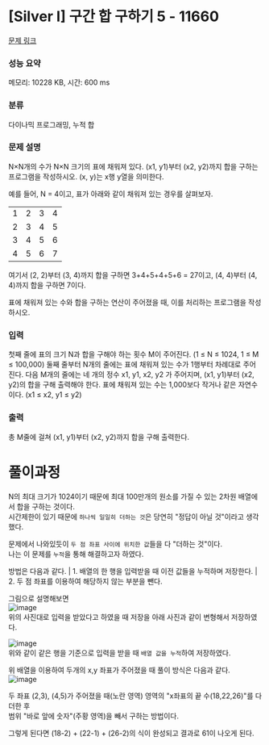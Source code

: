 # [Silver I] 구간 합 구하기 5 - 11660 

[문제 링크](https://www.acmicpc.net/problem/11660) 

### 성능 요약

메모리: 10228 KB, 시간: 600 ms

### 분류

다이나믹 프로그래밍, 누적 합

### 문제 설명

<p>N×N개의 수가 N×N 크기의 표에 채워져 있다. (x1, y1)부터 (x2, y2)까지 합을 구하는 프로그램을 작성하시오. (x, y)는 x행 y열을 의미한다.</p>

<p>예를 들어, N = 4이고, 표가 아래와 같이 채워져 있는 경우를 살펴보자.</p>

<table class="table table-bordered" style="line-height:20.8px; width:158px">
	<tbody>
		<tr>
			<td style="text-align:center">1</td>
			<td style="text-align:center">2</td>
			<td style="text-align:center">3</td>
			<td style="text-align:center">4</td>
		</tr>
		<tr>
			<td style="text-align:center">2</td>
			<td style="text-align:center">3</td>
			<td style="text-align:center">4</td>
			<td style="text-align:center">5</td>
		</tr>
		<tr>
			<td style="text-align:center">3</td>
			<td style="text-align:center">4</td>
			<td style="text-align:center">5</td>
			<td style="text-align:center">6</td>
		</tr>
		<tr>
			<td style="text-align:center">4</td>
			<td style="text-align:center">5</td>
			<td style="text-align:center">6</td>
			<td style="text-align:center">7</td>
		</tr>
	</tbody>
</table>

<p>여기서 (2, 2)부터 (3, 4)까지 합을 구하면 3+4+5+4+5+6 = 27이고, (4, 4)부터 (4, 4)까지 합을 구하면 7이다.</p>

<p>표에 채워져 있는 수와 합을 구하는 연산이 주어졌을 때, 이를 처리하는 프로그램을 작성하시오.</p>

### 입력 

 <p>첫째 줄에 표의 크기 N과 합을 구해야 하는 횟수 M이 주어진다. (1 ≤ N ≤ 1024, 1 ≤ M ≤ 100,000) 둘째 줄부터 N개의 줄에는 표에 채워져 있는 수가 1행부터 차례대로 주어진다. 다음 M개의 줄에는 네 개의 정수 x1, y1, x2, y2 가 주어지며, (x1, y1)부터 (x2, y2)의 합을 구해 출력해야 한다. 표에 채워져 있는 수는 1,000보다 작거나 같은 자연수이다. (x1 ≤ x2, y1 ≤ y2)</p>

### 출력 

 <p>총 M줄에 걸쳐 (x1, y1)부터 (x2, y2)까지 합을 구해 출력한다.</p>



# 풀이과정

N의 최대 크기가 1024이기 때문에 최대 100만개의 원소를 가질 수 있는 2차원 배열에서 합을 구하는 것이다.   
시간제한이 있기 때문에 `하나씩 일일히 더하는 것`은 당연히 "정답이 아닐 것"이라고 생각했다.   

문제에서 나와있듯이 `두 점 좌표 사이에 위치한 값`들을 다 "더하는 것"이다.    
나는 이 문제를 `누적`을 통해 해결하고자 하였다.   

방법은 다음과 같다.
| 1. 배열의 한 행을 입력받을 때 이전 값들을 누적하며 저장한다.
| 2. 두 점 좌표를 이용하여 해당하지 않는 부분을 뺀다.   

그림으로 설명해보면   
![image](https://user-images.githubusercontent.com/87352996/226244064-8c400039-cc34-48af-90db-6b0b610ef59b.png)   
위의 사진대로 입력을 받았다고 하였을 때 저장을 아래 사진과 같이 변형해서 저장하였다.   

![image](https://user-images.githubusercontent.com/87352996/226244504-f8dc8d4c-d871-4080-9891-0a709578ecf2.png)   
위와 같이 같은 행을 기준으로 입력을 받을 때 `배열 값을 누적`하여 저장하였다.   

위 배열을 이용하여 두개의 x,y 좌표가 주어졌을 때 풀이 방식은 다음과 같다.   
![image](https://user-images.githubusercontent.com/87352996/226245128-e842a13c-3efe-4fc7-b534-966f747aea75.png)   

두 좌표 (2,3), (4,5)가 주어졌을 때(노란 영역) 영역의 "x좌표의 끝 수(18,22,26)"를 다 더한 후   
범위 "바로 앞에 숫자"(주황 영역)을 빼서 구하는 방법이다.   

그렇게 된다면 (18-2) + (22-1) + (26-2)의 식이 완성되고 결과로 61이 나오게 된다. 
